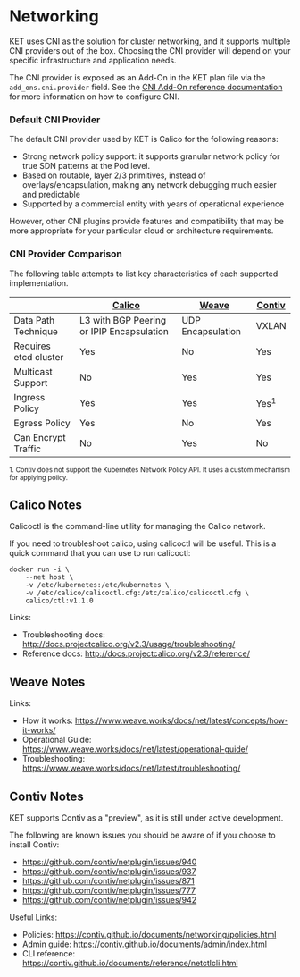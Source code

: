 # Networking
KET uses CNI as the solution for cluster networking, and it supports multiple
CNI providers out of the box. Choosing the CNI provider will depend on your specific
infrastructure and application needs. 

The CNI provider is exposed as an Add-On in the KET plan file via the 
`add_ons.cni.provider` field. See the [CNI Add-On reference documentation](ADD_ONS.md#cni)
for more information on how to configure CNI.


### Default CNI Provider
The default CNI provider used by KET is Calico for the following reasons:
* Strong network policy support: it supports granular network policy for true SDN patterns at the Pod level.
* Based on routable, layer 2/3 primitives, instead of overlays/encapsulation, making any network debugging much easier and predictable
* Supported by a commercial entity with years of operational experience

However, other CNI plugins provide features and compatibility that may be more appropriate for your particular cloud or architecture requirements.

### CNI Provider Comparison
The following table attempts to list key characteristics of each supported implementation.

|  | [Calico](https://www.projectcalico.org/) | [Weave](https://www.weave.works/oss/net/) | [Contiv](https://contiv.github.io/) |
|---|--------|-------|--------|
| Data Path Technique | L3 with BGP Peering or IPIP Encapsulation | UDP Encapsulation | VXLAN |
| Requires etcd cluster | Yes | No | Yes |
| Multicast Support | No | Yes | Yes |
| Ingress Policy | Yes | Yes | Yes<sup>1</sup> |
| Egress Policy | Yes | No | Yes |
| Can Encrypt Traffic | No | Yes | No |

<sup>1. Contiv does not support the Kubernetes Network Policy API. It uses a custom mechanism for applying policy.</sup>

## Calico Notes
Calicoctl is the command-line utility for managing the Calico network.

If you need to troubleshoot calico, using calicoctl will be useful. This is
a quick command that you can use to run calicoctl:
```
docker run -i \
    --net host \
    -v /etc/kubernetes:/etc/kubernetes \
    -v /etc/calico/calicoctl.cfg:/etc/calico/calicoctl.cfg \
    calico/ctl:v1.1.0
```

Links: 
* Troubleshooting docs: http://docs.projectcalico.org/v2.3/usage/troubleshooting/
* Reference docs: http://docs.projectcalico.org/v2.3/reference/

## Weave Notes

Links:
* How it works: https://www.weave.works/docs/net/latest/concepts/how-it-works/
* Operational Guide: https://www.weave.works/docs/net/latest/operational-guide/
* Troubleshooting: https://www.weave.works/docs/net/latest/troubleshooting/

## Contiv Notes
KET supports Contiv as a "preview", as it is still under active development.

The following are known issues you should be aware of if you choose to install Contiv:
* https://github.com/contiv/netplugin/issues/940
* https://github.com/contiv/netplugin/issues/937
* https://github.com/contiv/netplugin/issues/871
* https://github.com/contiv/netplugin/issues/777
* https://github.com/contiv/netplugin/issues/942

Useful Links:
* Policies: https://contiv.github.io/documents/networking/policies.html
* Admin guide: https://contiv.github.io/documents/admin/index.html
* CLI reference: https://contiv.github.io/documents/reference/netctlcli.html